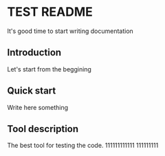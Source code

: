 # TEST README
 It's good time to start writing documentation

## Introduction
Let's start from the beggining

## Quick start
Write here something

## Tool description
The best tool for testing the code.
111111111111
111111111
